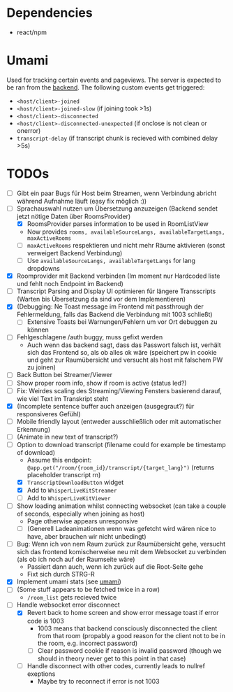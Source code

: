 # Dependencies
- react/npm


# Umami
Used for tracking certain events and pageviews. The server is expected to be ran from the [backend](https://github.com/substratoo/realtime-translation-backend). The following custom events get triggered:
- `<host/client>-joined`
- `<host/client>-joined-slow` (if joining took >1s)
- `<host/client>-disconnected`
- `<host/client>-disconnected-unexpected` (if onclose is not clean or onerror)
- `transcript-delay` (if transcript chunk is recieved with combined delay >5s)

# TODOs
- [ ] Gibt ein paar Bugs für Host beim Streamen, wenn Verbindung abricht während Aufnahme läuft (easy fix möglich :))
- [ ] Sprachauswahl nutzen um Übersetzung anzuzeigen (Backend sendet jetzt nötige Daten über RoomsProvider)
    - [x] RoomsProvider parses information to be used in RoomListView
    - Now provides `rooms, availableSourceLangs, availableTargetLangs, maxActiveRooms`
    - [ ] `maxActiveRooms` respektieren und nicht mehr Räume aktivieren (sonst verweigert Backend Verbindung)
    - [ ] Use `availableSourceLangs, availableTargetLangs` for lang dropdowns
- [x] Roomprovider mit Backend verbinden (Im moment nur Hardcoded liste und fehlt noch Endpoint im Backend)
- [ ] Transcript Parsing and Display UI optimieren für längere Transscripts (Warten bis Übersetzung da sind vor dem Implementieren)
- [x] (Debugging: Ne Toast message im Frontend mit passthrough der Fehlermeldung, falls das Backend die Verbindung mit 1003 schließt)
    - [ ] Extensive Toasts bei Warnungen/Fehlern um vor Ort debuggen zu können
- [ ] Fehlgeschlagene /auth buggy, muss gefixt werden
    - Auch wenn das backend sagt, dass das Passwort falsch ist, verhält sich das Frontend so, als ob alles ok wäre (speichert pw in cookie und geht zur Raumübersicht und versucht als host mit falschem PW zu joinen)
- [ ] Back Button bei Streamer/Viewer
- [ ] Show proper room info, show if room is active (status led?)
- [ ] Fix: Weirdes scaling des Streaming/Viewing Fensters basierend darauf, wie viel Text im Transkript steht
- [x] (Incomplete sentence buffer auch anzeigen (ausgegraut?) für responsiveres Gefühl)
- [ ] Mobile friendly layout (entweder ausschließlich oder mit automatischer Erkennung)
- [ ] (Animate in new text of transcript?)
- [ ] Option to download transcript (filename could for example be timestamp of download)
    - Assume this endpoint: `@app.get("/room/{room_id}/transcript/{target_lang}")` (returns placeholder transcript rn)
    - [x] `TranscriptDownloadButton` widget
    - [x] Add to `WhisperLiveKitStreamer`
    - [ ] Add to `WhisperLiveKitViewer`
- [ ] Show loading animation whilst connecting websocket (can take a couple of seconds, especially when joining as host)
    - Page otherwise appears unresponsive
    - [ ] (Generell Ladeanimationen wenn was gefetcht wird wären nice to have, aber brauchen wir nicht unbedingt)
- [ ] Bug: Wenn ich von nem Raum zurück zur Raumübersicht gehe, versucht sich das frontend komischerweise neu mit dem Websocket zu verbinden (als ob ich noch auf der Raumseite wäre)
    - Passiert dann auch, wenn ich zurück auf die Root-Seite gehe
    - Fixt sich durch STRG-R
- [x] Implement umami stats (see [umami](#umami))
- [ ] (Some stuff appears to be fetched twice in a row)
    - `/room_list` gets recieved twice
- [ ] Handle websocket error disconnect
    - [x] Revert back to home screen and show error message toast if error code is 1003
        - 1003 means that backend consciously disconnected the client from that room (propably a good reason for the client not to be in the room, e.g. incorrect password)
        - [ ] Clear password cookie if reason is invalid password (though we should in theory never get to this point in that case)
    - [ ] Handle disconnect with other codes, currently leads to nullref exeptions
        - Maybe try to reconnect if error is not 1003